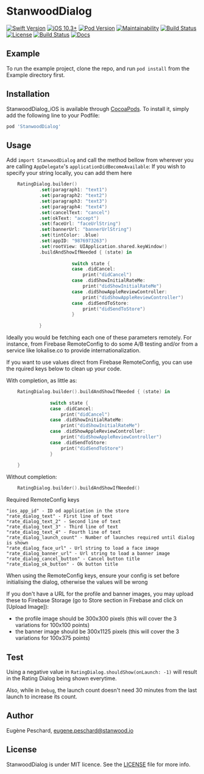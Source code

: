 # StanwoodDialog

[![Swift Version](https://img.shields.io/badge/Swift-5.0-orange.svg)]()
[![iOS 10.3+](https://img.shields.io/badge/iOS-10.3+-EB7943.svg)]()
[![Pod Version](https://cocoapod-badges.herokuapp.com/l/StanwoodDialog/badge.png)]()
[![Maintainability](https://api.codeclimate.com/v1/badges/f34e56f2c699c367691a/maintainability)](https://codeclimate.com/github/stanwood/StanwoodDialog_iOS/maintainability) 
[![Build Status](https://app.bitrise.io/app/200a49178c1c4df4/status.svg?token=sfQNfpyzN4c_FAGGTefmqw&branch=master)](https://app.bitrise.io/app/200a49178c1c4df4)
[![License](https://cocoapod-badges.herokuapp.com/l/StanwoodDialog/badge.svg)](http://cocoapods.org/pods/StanwoodDialog) 
[![Build Status](https://travis-ci.org/stanwood/StanwoodDialog_iOS.svg?branch=master)](https://travis-ci.org/stanwood/StanwoodDialog_iOS)
[![Docs](https://img.shields.io/badge/docs-%E2%9C%93-blue.svg)](https://stanwood.github.io/StanwoodDialog_iOS/)

## Example

To run the example project, clone the repo, and run `pod install` from the Example directory first.

## Installation

StanwoodDialog_iOS is available through [CocoaPods](http://cocoapods.org). To install
it, simply add the following line to your Podfile:

```ruby
pod 'StanwoodDialog'
```

## Usage

Add `import StanwoodDialog` and call the method bellow from wherever you are calling `AppDelegate`'s `applicationDidBecomeAvailable`: 
If you wish to specify your string locally, you can add them here
```swift
    RatingDialog.builder()
            .set(paragraph1: "text1")
            .set(paragraph2: "text2")
            .set(paragraph3: "text3")
            .set(paragraph4: "text4")
            .set(cancelText: "cancel")
            .set(okText: "accept")
            .set(faceUrl: "faceUrlString")
            .set(bannerUrl: "bannerUrlString")
            .set(tintColor: .blue)
            .set(appID: "9876973263")
            .set(rootView: UIApplication.shared.keyWindow!)
            .buildAndShowIfNeeded { (state) in
                
                        switch state {
                        case .didCancel:
                            print("didCancel")
                        case .didShowInitialRateMe:
                            print("didShowInitialRateMe")
                        case .didShowAppleReviewController:
                            print("didShowAppleReviewController")
                        case .didSendToStore:
                            print("didSendToStore")
                        }
                
            }
```
Ideally you would be fetching each one of these parameters remotely. For instance, from Firebase RemoteConfig to do some A/B testing and/or from a service like lokalise.co to provide internationalization. 

If you want to use values direct from Firebase RemoteConfig, you can use the rquired keys below to clean up your code.

With completion, as little as:
```swift
    RatingDialog.builder().buildAndShowIfNeeded { (state) in
        
                switch state {
                case .didCancel:
                    print("didCancel")
                case .didShowInitialRateMe:
                    print("didShowInitialRateMe")
                case .didShowAppleReviewController:
                    print("didShowAppleReviewController")
                case .didSendToStore:
                    print("didSendToStore")
                }
        
    }
```
Without completion:
```swift
    RatingDialog.builder().buildAndShowIfNeeded()
```

Required RemoteConfig keys
```
"ios_app_id" - ID od application in the store
"rate_dialog_text" - First line of text
"rate_dialog_text_2" - Second line of text
"rate_dialog_text_3" - Third line of text
"rate_dialog_text_4" - Fourth line of text
"rate_dialog_launch_count" - Number of launches required until dialog is shown
"rate_dialog_face_url" - Url string to load a face image
"rate_dialog_banner_url" - Url string to load a banner image
"rate_dialog_cancel_button" - Cancel button title
"rate_dialog_ok_button" - Ok button title
```
When using the RemoteConfig keys, ensure your config is set before initialising the dialog, otherwise the values will be wrong

If you don't have a URL for the profile and banner images, you may upload these to Firebase Storage (go to Store section in Firebase and click on [Upload Image]):
 * the profile image should be 300x300 pixels (this will cover the 3 variations for 100x100 points)
 * the banner image should be 300x1125 pixels (this will cover the 3 variations for 100x375 points)
 
 
 ## Test
 
Using a negative value in `RatingDialog.shouldShow(onLaunch: -1)` will result in the Rating Dialog being shown everytime.

Also, while in `Debug`, the launch count doesn't need 30 minutes from the last launch to increase its count. 


## Author

Eugène Peschard, eugene.peschard@stanwood.io

## License

StanwoodDialog is under MIT licence. See the [LICENSE](https://github.com/stanwood/Stanwood_Dialog_iOS/blob/master/LICENSE "Copyright © 2018 stanwood GmbH") file for more info.
